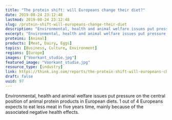 ```yaml
---
title: "The protein shift: will Europeans change their diet?"
date: 2019-08-24 23:12:48
lastmod: 2019-08-24 23:12:48
slug: /protein-shift-will-europeans-change-their-diet
description: "Environmental, health and animal welfare issues put pressure on the central position of animal protein products in European diets. 1 out of 4 Europeans expects to eat less meat in five years time, mainly because of the associated negative health&nbsp;effects."
excerpt: "Environmental, health and animal welfare issues put pressure on the central position of animal protein products in European diets. 1 out of 4 Europeans expects to eat less meat in five years time, mainly because of the associated negative health&nbsp;effects."
proteins: [Animal]
products: [Meat, Dairy, Eggs]
topics: [Business, Culture, Environment]
regions: [Europe]
images: ["Voorkant_studie.jpg"]
featured_image: "Voorkant_studie.jpg"
resource_type: [industry]
link: https://think.ing.com/reports/the-protein-shift-will-europeans-change-their-diet/
draft: false
uuid: 97
---
```

Environmental, health and animal welfare issues put pressure on the
central position of animal protein products in European diets. 1 out of
4 Europeans expects to eat less meat in five years time, mainly because
of the associated negative health effects.
